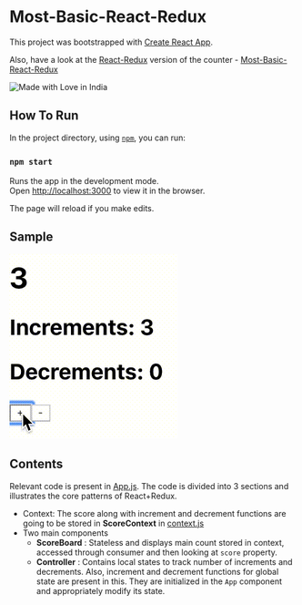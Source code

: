 # Most-Basic-React-Redux

This project was bootstrapped with [Create React App](https://github.com/facebook/create-react-app).

Also, have a look at the [React-Redux](https://react-redux.js.org/) version of the counter  - [Most-Basic-React-Redux](https://github.com/gpavanb1/Most-Basic-React-Redux)

![Made with Love in India](https://madewithlove.org.in/badge.svg)

## How To Run

In the project directory, using [`npm`](https://nodejs.org/en/), you can run:

### `npm start`

Runs the app in the development mode.<br />
Open [http://localhost:3000](http://localhost:3000) to view it in the browser.

The page will reload if you make edits.<br />

## Sample

![](./sample/demo.gif)

## Contents

Relevant code is present in [App.js](./src/App.js). The code is divided into 3 sections and illustrates the core patterns of React+Redux.

* Context: The score along with increment and decrement functions are going to be stored in __ScoreContext__ in [context.js](./src/context.js)
* Two main components
	- __ScoreBoard__ : Stateless and displays main count stored in context, accessed through consumer and then looking at `score` property.
	- __Controller__ : Contains local states to track number of increments and decrements. Also, increment and decrement functions for global state are present in this. They are initialized in the `App` component and appropriately modify its state.
